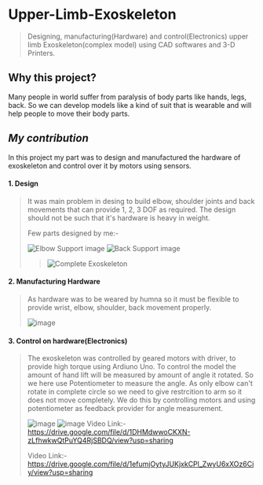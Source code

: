 # Upper-Limb-Exoskeleton
>Designing, manufacturing(Hardware) and control(Electronics) upper limb Exoskeleton(complex model) using CAD softwares and 3-D Printers. 

## Why this project?
Many people in world suffer from paralysis of body parts like hands, legs, back. So we can develop models like a kind of suit that is wearable and will help people to move their body parts.


## ***My contribution***
In this project my part was to design and manufactured the hardware of exoskeleton and control over it by motors using sensors. 

#### **1. Design**
>It was main problem in desing to build elbow, shoulder joints and back movements that can provide 1, 2, 3 DOF as required. The design should not be such that it's hardware is heavy in weight. 
>
>Few parts designed by me:-
>
>![Elbow Support image](https://user-images.githubusercontent.com/90020325/199747499-9caf3ed0-74b9-40a6-b62a-e87915a2da63.png)
>![Back Support image](https://user-images.githubusercontent.com/90020325/199747571-0cbe4e53-d4be-4467-a7d7-22faa80cfa3c.png)
>>![Complete Exoskeleton](https://user-images.githubusercontent.com/90020325/199746493-6f43ebb2-b23c-4df8-b66f-01a3cd09dd6a.png)

#### **2. Manufacturing Hardware**
>As hardware was to be weared by humna so it must be flexible to provide wrist, elbow, shoulder, back movement properly.
>
>![image](https://user-images.githubusercontent.com/90020325/199749792-65669160-caef-4e2f-a933-fb00fc75ce48.png)

#### **3. Control on hardware(Electronics)**
>The exoskeleton was controlled by geared motors with driver, to provide high torque using Ardiuno Uno. To control the model the amount of hand lift will be measured by amount of angle it rotated. So we here use Potentiometer to measure the angle. As only elbow can't rotate in complete circle so we need to give restrcition to arm so it does not move completely. We do this by controlling motors and using potentiometer as feedback provider for angle measurement.
>
>![image](https://user-images.githubusercontent.com/90020325/199750872-48553a63-198b-4f17-87b6-6ef352767357.png)
>![image](https://user-images.githubusercontent.com/90020325/199750886-aa52b7a7-a026-4a7c-b806-7b98b399bc53.png)
>Video Link:- https://drive.google.com/file/d/1DHMdwwoCKXN-zLfhwkwQtPuYQ4RjSBDQ/view?usp=sharing
>
>Video Link:- https://drive.google.com/file/d/1efumjOytyJUKjxkCPl_ZwyU6xXOz6Ciy/view?usp=sharing
